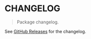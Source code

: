 # CHANGELOG

> Package changelog.

See [GitHub Releases](https://github.com/stdlib-js/math-base-special-imuldw/releases) for the changelog.